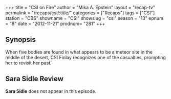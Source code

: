+++
title = "CSI on Fire"
author = "Mika A. Epstein"
layout = "recap-tv"
permalink = "/recaps/csi/:title/"
categories = ["Recaps"]
tags = ["CSI"]
station = "CBS"
showname = "CSI"
showslug = "csi"
season = "13"
epnum = "8"
date = "2012-11-21"
prodnum= "281"
+++

## Synopsis

When five bodies are found in what appears to be a meteor site in the middle of the desert, CSI Finlay recognizes one of the casualties, prompting her to revisit her past.

## Sara Sidle Review

**Sara Sidle** does not appear in this episode.


